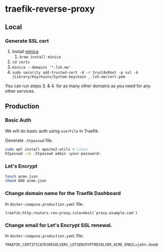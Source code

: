 # traefik-reverse-proxy

## Local

### Generate SSL cert

1. Install [minica](https://github.com/jsha/minica)
   1. `brew install minica`
2. `cd certs`
3. `minica --domains '*.lvh.me'`
4. `sudo security add-trusted-cert -d -r trustAsRoot -p ssl -k /Library/Keychains/System.keychain _.lvh.me/cert.pem`

You can run steps 3. & 4. for as many other domains as you need for any other services.

## Production

### Basic Auth

We will do basic auth using `userFile` in Traefik.

Generate `.htpasswd` file.

```bash
sudo apt install apache2-utils # Linux
htpasswd -cb .htpasswd admin <your-password>
```

### Let's Encrypt

```bash
touch acme.json
chmod 600 acme.json
```

### Change domain name for the Traefik Dashboard

In `docker-compose.production.yaml` file.

```
traefik.http.routers.rev-proxy.rule=Host(`proxy.example.com`)
```

### Change email for Let's Encrypt SSL renewal.

In `docker-compose.production.yaml` file.

```
TRAEFIK_CERTIFICATESRESOLVERS_LETSENCRYPTRESOLVER_ACME_EMAIL=john.doe@example.com
```

